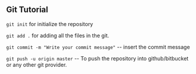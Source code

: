 ## Git Tutorial

`git init` for initialize the repository

`git add .` for adding all the files in the git.

`git commit -m "Write your commit message"` -- insert the commit message

`git push -u origin master` -- To push the repository into github/bitbucket or any other git provider. 